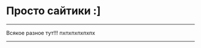 # Просто сайтики :]

-----------------------------------------
Всякое разное тут!!! пхпхпхпхпхпх
_________________________________________


